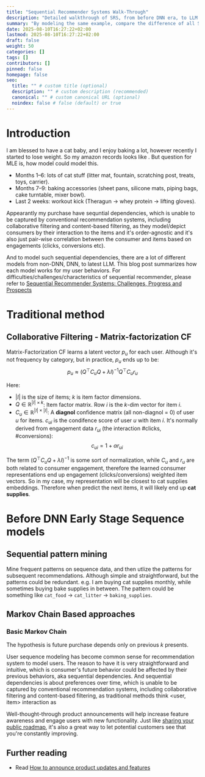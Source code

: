 ```yaml
---
title: "Sequential Recommender Systems Walk-Through"
description: "Detailed walkthrough of SRS, from before DNN era, to LLM Wave"
summary: "By modeling the same example, compare the difference of all SRS related methods"
date: 2025-08-10T16:27:22+02:00
lastmod: 2025-08-10T16:27:22+02:00
draft: false
weight: 50
categories: []
tags: []
contributors: []
pinned: false
homepage: false
seo:
  title: "" # custom title (optional)
  description: "" # custom description (recommended)
  canonical: "" # custom canonical URL (optional)
  noindex: false # false (default) or true
---
```


# Introduction
I am blessed to have a cat baby, and I enjoy baking a lot, however recently I started to lose weight. So my amazon records looks like . But question for MLE is, how model could model this. 
- Months 1–6: lots of cat stuff (litter mat, fountain, scratching post, treats, toys, carrier).
- Months 7–9: baking accessories (sheet pans, silicone mats, piping bags, cake turntable, mixer bowl).
- Last 2 weeks: workout kick (Theragun → whey protein → lifting gloves).

Appearantly my purchase have sequntial dependencies, which is unable to be captured by conventional recommendation systems, including collaborative filtering and content-based filtering, as they model/depict consumers by their interaction to the items and it's order-agnostic and it's also just pair-wise correlation between the consumer and items based on engagements (clicks, conversions etc).

And to model such sequential dependencies, there are a lot of different models from non-DNN, DNN, to latest LLM. This blog post summarizes how each model works for my user behaviors. For difficulties/challenges/characteristics of sequential recommender, please refer to [Sequential Recommender Systems: Challenges, Progress and Prospects](https://arxiv.org/pdf/2001.04830) 

# Traditional method
## Collaborative Filtering - Matrix-factorization CF
Matrix-Factorization CF learns a latent vector $p_u$ for each user. Although it's not frequency by category, but in practice, $p_u$ ends up to be:
$$p_u \approx (Q^⊤C_uQ+λI)^{−1} Q^⊤C_ur_u​$$

Here:
* $|I|$ is the size of items; $k$ is item factor dimensions.
* $Q \in \mathbb{R}^{|I|\times k}$: Item factor matrix. Row $i$ is the $k$-dim vector for item $i$. 
* $C_u \in \mathbb{R}^{|I|\times |I|}$: A **diagnol** confidence matrix (all non-diagnol = 0) of user $u$ for items. $c_{ui}$ is the condifence score of user $u$ with item $i$. It's normally derived from engagement data $r_{ui}$ (the interaction #clicks, #conversions): 
$$c_{ui} = 1 + \alpha r_{ui}$$

The term $(Q^⊤C_uQ+λI)^{−1}$ is some sort of normalization, while $C_u$ and $r_u$ are both related to consumer engagement, therefore the learned consumer representations end up engagement (clicks/conversions) weighted item vectors. So in my case, my representation will be closest to cat supplies embeddings. Therefore when predict the next items, it will likely end up **cat supplies**. 

# Before DNN Early Stage Sequence models
## Sequential pattern mining
Mine frequent patterns on sequence data, and then utlize the patterns for subsequent recommendations. Although simple and straightforward, but the patterns could be redundant. e.g. I am buying cat supplies monthly, while sometimes buying bake supplies in between. The pattern could be something like `cat_food` -> `cat_litter` -> `baking_supplies`. 



## Markov Chain Based approaches
### Basic Markov Chain
The hypothesis is future purchase depends only on previous $k$ presents. 




User sequence modeling has become common sense for recommendation system to model users. The reason to have it is very straightforward and intuitive, which is consumer's future behavior could be affected by their previous behaviors, aka sequential dependencies. And sequential dependencies is about preferences over time, which is unable to be captured by conventional recommendation systems, including collaborative filtering and content-based filtering, as traditional methods think <user, item> interaction as 


Well-thought-through product announcements will help increase feature awareness and engage users with new functionality. Just like [sharing your public roadmap](https://canny.io/blog/should-you-have-a-public-roadmap/), it's also a great way to let potential customers see that you're constantly improving.

## Further reading

- Read [How to announce product updates and features](https://canny.io/blog/announce-product-updates-features/)
